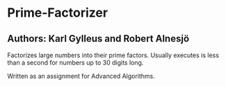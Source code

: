 # Prime-Factorizer
## Authors: Karl Gylleus and Robert Alnesjö

Factorizes large numbers into their prime factors. Usually executes is less than a second for numbers up to 30 digits long.

Written as an assignment for Advanced Algorithms.
